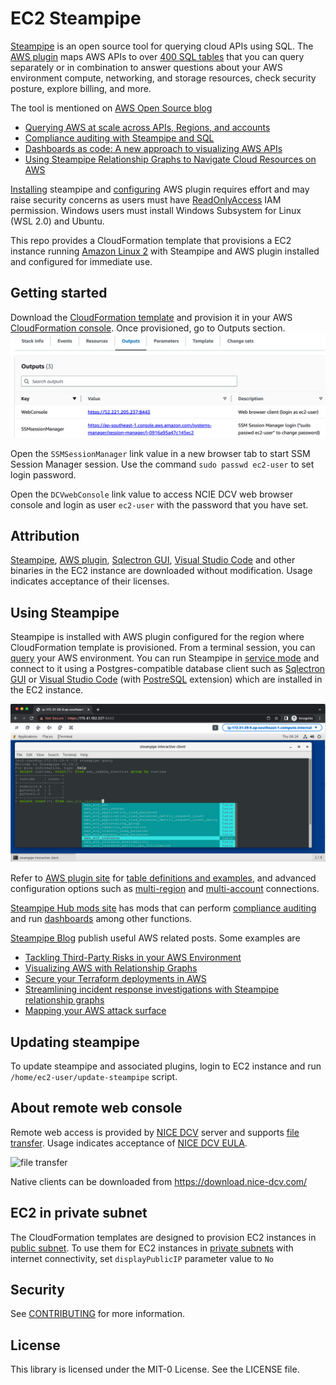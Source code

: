 # EC2 Steampipe
[Steampipe](https://steampipe.io/) is an open source tool for querying cloud APIs using SQL. The [AWS plugin](https://hub.steampipe.io/plugins/turbot/aws) maps AWS APIs to over [400 SQL tables](https://hub.steampipe.io/plugins/turbot/aws/tables) that you can query separately or in combination to answer questions about your AWS environment compute, networking, and storage resources, check security posture, explore billing, and more. 

The tool is mentioned on [AWS Open Source blog](https://aws.amazon.com/blogs/opensource/)
- [Querying AWS at scale across APIs, Regions, and accounts](https://aws.amazon.com/blogs/opensource/querying-aws-at-scale-across-apis-regions-and-accounts/)
- [Compliance auditing with Steampipe and SQL](https://aws.amazon.com/blogs/opensource/compliance-auditing-with-steampipe-and-sql/)
- [Dashboards as code: A new approach to visualizing AWS APIs](https://aws.amazon.com/blogs/opensource/dashboards-as-code-a-new-approach-to-visualizing-aws-apis/)
- [Using Steampipe Relationship Graphs to Navigate Cloud Resources on AWS](https://aws.amazon.com/blogs/opensource/using-the-new-relationship-graph-capabilities-in-open-source-steampipe-on-aws/)

[Installing](https://steampipe.io/downloads) steampipe and [configuring](https://hub.steampipe.io/plugins/turbot/aws#get-started) AWS plugin requires effort and may raise security concerns as users must have [ReadOnlyAccess](https://docs.aws.amazon.com/aws-managed-policy/latest/reference/ReadOnlyAccess.html) IAM permission. Windows users must install Windows Subsystem for Linux (WSL 2.0) and Ubuntu.

This repo provides a CloudFormation template that provisions a EC2 instance running [Amazon Linux 2](https://aws.amazon.com/amazon-linux-2/) with Steampipe and AWS plugin installed and configured for immediate use. 


## Getting started
Download the [CloudFormation template](ec2-steampipe.yaml) and provision it in your AWS [CloudFormation console](https://console.aws.amazon.com/cloudformation). 
Once provisioned, go to Outputs section.
![CloudFormation Outputs section](images/outputs.png)

Open the `SSMSessionManager` link value in a new browser tab to start SSM Session Manager session. Use the command `sudo passwd ec2-user` to set login password. 

Open the `DCVwebConsole` link value to access NCIE DCV web browser console and login as user `ec2-user` with the password that you have set. 
 

## Attribution
[Steampipe](https://github.com/turbot/steampipe), [AWS plugin](https://github.com/turbot/steampipe-plugin-aws), [Sqlectron GUI](https://github.com/sqlectron/sqlectron-gui), [Visual Studio Code](https://github.com/microsoft/vscode) and other binaries in the EC2 instance are downloaded without modification. Usage indicates acceptance of their licenses.


## Using Steampipe
Steampipe is installed with AWS plugin configured for the region where CloudFormation template is provisioned. From a terminal session, you can [query](https://steampipe.io/docs/query/overview) your AWS environment. You can run Steampipe in [service mode](https://steampipe.io/docs/managing/service) and connect to it using a Postgres-compatible database client such as [Sqlectron GUI](https://sqlectron.github.io/) or [Visual Studio Code](https://code.visualstudio.com/) (with [PostreSQL](https://marketplace.visualstudio.com/items?itemName=ckolkman.vscode-postgres) extension) which are installed in the EC2 instance. 

![using steampipe](images/ec2-steampipe.png)

Refer to [AWS plugin site](https://hub.steampipe.io/plugins/turbot/aws) for [table definitions and examples](https://hub.steampipe.io/plugins/turbot/aws/tables), and advanced configuration options such as [multi-region](https://hub.steampipe.io/plugins/turbot/aws#multi-region-connections) and [multi-account](https://hub.steampipe.io/plugins/turbot/aws#multi-account-connections) connections.

[Steampipe Hub mods site](https://hub.steampipe.io/mods?q=AWS) has mods that can perform [compliance auditing](https://aws.amazon.com/blogs/opensource/compliance-auditing-with-steampipe-and-sql/) and run [dashboards](https://aws.amazon.com/blogs/opensource/dashboards-as-code-a-new-approach-to-visualizing-aws-apis/) among other functions. 

[Steampipe Blog](https://steampipe.io/blog/) publish useful AWS related posts. Some examples are
- [Tackling Third-Party Risks in your AWS Environment](https://steampipe.io/blog/aws-trusts)
- [Visualizing AWS with Relationship Graphs](https://steampipe.io/blog/aws-relationship-graphs)
- [Secure your Terraform deployments in AWS](https://steampipe.io/blog/codepipeline-scanning)
- [Streamlining incident response investigations with Steampipe relationship graphs](https://steampipe.io/blog/relationships-and-ir)
- [Mapping your AWS attack surface](https://steampipe.io/blog/aws-attack-surface)


## Updating steampipe
To update steampipe and associated plugins, login to EC2 instance and run `/home/ec2-user/update-steampipe` script. 


## About remote web console
Remote web access is provided by [NICE DCV](https://aws.amazon.com/hpc/dcv/) server and supports [file transfer](https://docs.aws.amazon.com/dcv/latest/userguide/using-transfer-web.html). Usage indicates acceptance of [NICE DCV EULA](https://www.nice-dcv.com/eula.html).

![file transfer](https://docs.aws.amazon.com/images/dcv/latest/userguide/images/web-storage.png)

Native clients can be downloaded from https://download.nice-dcv.com/


## EC2 in private subnet
The CloudFormation templates are designed to provision EC2 instances in [public subnet](https://docs.aws.amazon.com/vpc/latest/userguide/VPC_Scenario1.html). To use them for EC2 instances in [private subnets](https://docs.aws.amazon.com/vpc/latest/userguide/VPC_Scenario2.html) with internet connectivity, set `displayPublicIP` parameter value to `No` 




## Security

See [CONTRIBUTING](CONTRIBUTING.md#security-issue-notifications) for more information.

## License

This library is licensed under the MIT-0 License. See the LICENSE file.
